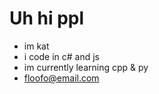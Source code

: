 # Uh hi ppl
- im kat
- i code in c# and js
- im currently learning cpp & py
- floofo@email.com

<!--
calico-cl/calico-cl is a ✨ special ✨ repository because its `README.md` (this file) appears on your GitHub profile.
You can click the Preview link to take a look at your changes.
-->
